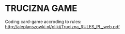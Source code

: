 # TRUCIZNA GAME
Coding card-game accroding to rules:
http://aleplanszowki.pl/pliki/Trucizna_RULES_PL_web.pdf
